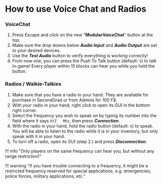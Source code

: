 # How to use Voice Chat and Radios

### VoiceChat
1. Press Escape and click on the new "**ModularVoiceChat**" button at the top.
2. Make sure the drop downs below ***__Audio Input__*** and ***__Audio Output__*** are set to your desired devices.
3. Use the ***Test Audio*** button to verify everything is working correctly!
4. From now one, you can press the Push To Talk button (default: `V`) to talk in-game! Every player within 15 blocks can hear you while you hold the button.

### Radios / Walkie-Talkies
1. Make sure that you have a radio in your hand. They are available for purchase in SecondGrad or from Admins for *100 F$*.
2. With your radio in your hand, right click to open its GUI in the bottom right corner.
3. Select the frequency you wish to speak on by typing its number into the field where it says `XYZ   Mhz`, then press ***Connection***.
4. With the radio in your hand, hold the radio button (default: `X`) to speak. You will be able to listen to the radio while it is in your inventory, but only speak with it in your hand.
5. To turn off a radio, open its GUI (step 2.) and press ***Disconnection***.

!!! info "Only players on the same frequency can hear you, but without any range restriction!"

!!! warning "If you have trouble connecting to a frequency, it might be a restricted frequency reserved for special applications, e.g. emergencies, police forces, military applications, etc."